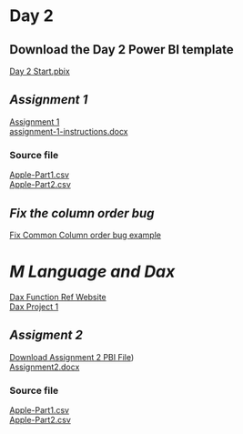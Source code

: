 # Day 2

## Download the Day 2 Power BI template
[Day 2 Start.pbix](https://github.com/KevinWistronITS/Power-BI/blob/main/Day%202/Day2-Start.pbix)

## *Assignment 1*
[Assignment 1](https://github.com/KevinWistronITS/Power-BI/blob/main/Day%202/assignment-1-start.pbix)\
[assignment-1-instructions.docx](https://github.com/KevinWistronITS/Power-BI/files/12143497/assignment-1-instructions.docx)

### Source file
[Apple-Part1.csv](https://github.com/KevinWistronITS/Power-BI/files/12143501/Apple-Part1.csv)\
[Apple-Part2.csv](https://github.com/KevinWistronITS/Power-BI/files/12143504/Apple-Part2.csv)

## *Fix the column order bug*
[Fix Common Column order bug example](https://github.com/KevinWistronITS/Power-BI/blob/main/Day%202/01-many-to-many-example-start.pbix)

# *M Language and Dax*
[Dax Function Ref Website](https://learn.microsoft.com/en-us/dax/dax-function-reference)\
[Dax Project 1](https://github.com/KevinWistronITS/Power-BI/blob/main/Day%202/100-revenue-cost-start.pbix)

## *Assigment 2*
[Download Assignment 2 PBI File](https://github.com/KevinWistronITS/Power-BI/blob/main/Day%202/assignment-2-start.pbix))\
[Assignment2.docx](https://github.com/KevinWistronITS/Power-BI/files/12143572/Assignment2.docx)

### Source file
[Apple-Part1.csv](https://github.com/KevinWistronITS/Power-BI/files/12143501/Apple-Part1.csv)\
[Apple-Part2.csv](https://github.com/KevinWistronITS/Power-BI/files/12143504/Apple-Part2.csv)
